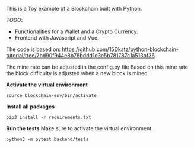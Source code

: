 This is a Toy example of a Blockchain built with Python.

*TODO*: 
* Functionalities for a Wallet and a Crypto Currency.
* Frontend with Javascript and Vue.

The code is based on:
https://github.com/15Dkatz/python-blockchain-tutorial/tree/7bd90f944e8b78bddd1d3c5b781787c1a513bf36

The mine rate can be adjusted in the config.py file
Based on this mine rate the block difficulty is adjusted when a new block is mined.

**Activate the virtual environment**

```
source blockchain-env/bin/activate
```

**Install all packages**

```
pip3 install -r requirements.txt
```

**Run the tests**
Make sure to activate the virtual environment.

```
python3 -m pytest backend/tests
```